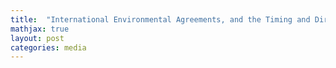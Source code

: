 ```yaml
---
title:  "International Environmental Agreements, and the Timing and Direction of Technological Change: Evidence from the Montreal Protocol"
mathjax: true
layout: post
categories: media
---
```

